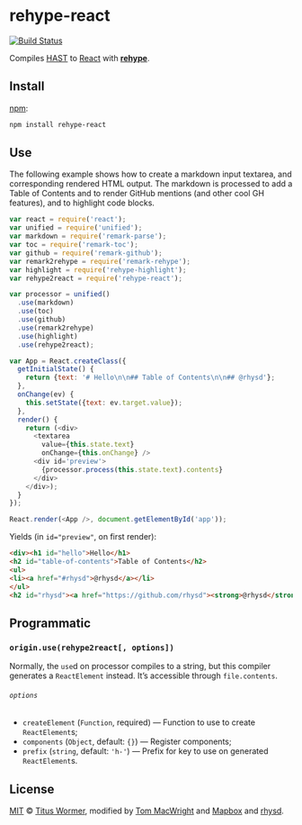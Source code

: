 # rehype-react

[![Build Status][travis-badge]][travis-status]

Compiles [HAST][] to [React][] with [**rehype**][rehype].

## Install

[npm][]:

```bash
npm install rehype-react
```

## Use

The following example shows how to create a markdown input textarea,
and corresponding rendered HTML output.  The markdown is processed
to add a Table of Contents and to render GitHub mentions (and other
cool GH features), and to highlight code blocks.

```js
var react = require('react');
var unified = require('unified');
var markdown = require('remark-parse');
var toc = require('remark-toc');
var github = require('remark-github');
var remark2rehype = require('remark-rehype');
var highlight = require('rehype-highlight');
var rehype2react = require('rehype-react');

var processor = unified()
  .use(markdown)
  .use(toc)
  .use(github)
  .use(remark2rehype)
  .use(highlight)
  .use(rehype2react);

var App = React.createClass({
  getInitialState() {
    return {text: '# Hello\n\n## Table of Contents\n\n## @rhysd'};
  },
  onChange(ev) {
    this.setState({text: ev.target.value});
  },
  render() {
    return (<div>
      <textarea
        value={this.state.text}
        onChange={this.onChange} />
      <div id='preview'>
        {processor.process(this.state.text).contents}
      </div>
    </div>);
  }
});

React.render(<App />, document.getElementById('app'));
```

Yields (in `id="preview"`, on first render):

```html
<div><h1 id="hello">Hello</h1>
<h2 id="table-of-contents">Table of Contents</h2>
<ul>
<li><a href="#rhysd">@rhysd</a></li>
</ul>
<h2 id="rhysd"><a href="https://github.com/rhysd"><strong>@rhysd</strong></a></h2></div>
```

## Programmatic

### `origin.use(rehype2react[, options])`

Normally, the `use`d on processor compiles to a string, but this
compiler generates a `ReactElement` instead.  It’s accessible
through `file.contents`.

###### `options`

*   `createElement` (`Function`, required)
    — Function to use to create `ReactElement`s;
*   `components` (`Object`, default: `{}`)
    — Register components;
*   `prefix` (`string`, default: `'h-'`)
    — Prefix for key to use on generated `ReactElement`s.

## License

[MIT](LICENSE) © [Titus Wormer][titus], modified by
[Tom MacWright][tom] and [Mapbox][] and [rhysd][].

[titus]: http://wooorm.com

[tom]: http://www.macwright.org/

[mapbox]: https://www.mapbox.com/

[rhysd]: https://rhysd.github.io

[travis-badge]: https://travis-ci.org/rhysd/rehype-react.svg?branch=master

[travis-status]: https://travis-ci.org/rhysd/rehype-react

[npm]: https://docs.npmjs.com/cli/install

[hast]: https://github.com/wooorm/hast

[react]: https://github.com/facebook/react

[rehype]: https://github.com/wooorm/rehype
